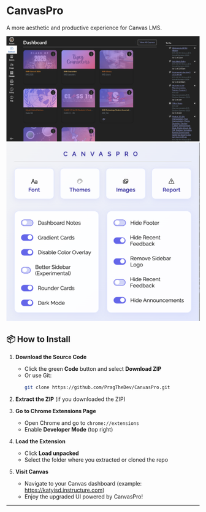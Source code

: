 # CanvasPro
A more aesthetic and productive experience for Canvas LMS.

![webpage](screenshot.png)
![extension](screenshot2.png)


## 📦 How to Install

1. **Download the Source Code**
   - Click the green **Code** button and select **Download ZIP**
   - Or use Git:
     ```bash
     git clone https://github.com/PragTheDev/CanvasPro.git
     ```

2. **Extract the ZIP** (if you downloaded the ZIP)

3. **Go to Chrome Extensions Page**
   - Open Chrome and go to `chrome://extensions`
   - Enable **Developer Mode** (top right)

4. **Load the Extension**
   - Click **Load unpacked**
   - Select the folder where you extracted or cloned the repo

5. **Visit Canvas**
   - Navigate to your Canvas dashboard (example: https://katyisd.instructure.com)
   - Enjoy the upgraded UI powered by CanvasPro!

---
